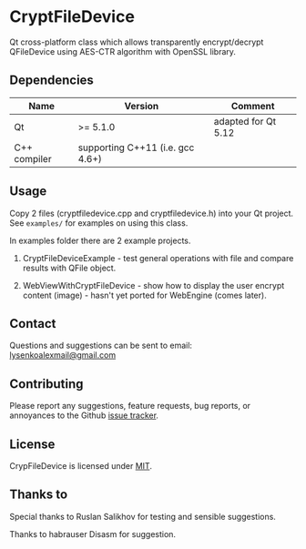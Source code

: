 CryptFileDevice
===============

Qt cross-platform class which allows transparently encrypt/decrypt QFileDevice using AES-CTR algorithm with OpenSSL library.

## Dependencies

| Name         | Version                          | Comment                          |
|--------------|----------------------------------|----------------------------------|
| Qt           | >= 5.1.0                         | adapted for Qt 5.12              |
| C++ compiler | supporting C++11 (i.e. gcc 4.6+) |                                  |

## Usage

Copy 2 files (cryptfiledevice.cpp and cryptfiledevice.h) into your Qt project. See `examples/` for examples on using this class.

In examples folder there are 2 example projects.

1) CryptFileDeviceExample - test general operations with file and compare results with QFile object.

2) WebViewWithCryptFileDevice - show how to display the user encrypt content (image) - hasn't yet ported for WebEngine (comes later). 

## Contact

Questions and suggestions can be sent to email: lysenkoalexmail@gmail.com

## Contributing

Please report any suggestions, feature requests, bug reports, or annoyances to
the Github [issue tracker][issue_tracker]. 

## License

CrypFileDevice is licensed under [MIT](LICENSE).

## Thanks to

Special thanks to Ruslan Salikhov for testing and sensible suggestions.

Thanks to habrauser Disasm for suggestion.


[issue_tracker]: https://github.com/alexeylysenko/CryptFileDevice/issues
